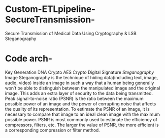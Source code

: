 # Custom-ETLpipeline-SecureTransmission-
Secure Transmission of Medical Data Using Cryptography &amp; LSB Steganography
# Code arch- 
Key Generation
DNA Crypto
AES Crypto
Digital Signature
*Steganography*
Image Steganography is the technique of hiding data(including text, image, audio, video) inside an image in such a way that a human being generally won’t be able to distinguish between the manipulated image and the original image. This adds an extra layer of security to the data being transmitted.
Peak signal-to-noise ratio (PSNR) is the ratio between the maximum possible power of an image and the power of corrupting noise that affects the quality of its representation. To estimate the PSNR of an image, it is necessary to compare that image to an ideal clean image with the maximum possible power.
PSNR is most commonly used to estimate the efficiency of compressors, filters, etc. The larger the value of PSNR, the more efficient is a corresponding compression or filter method.
